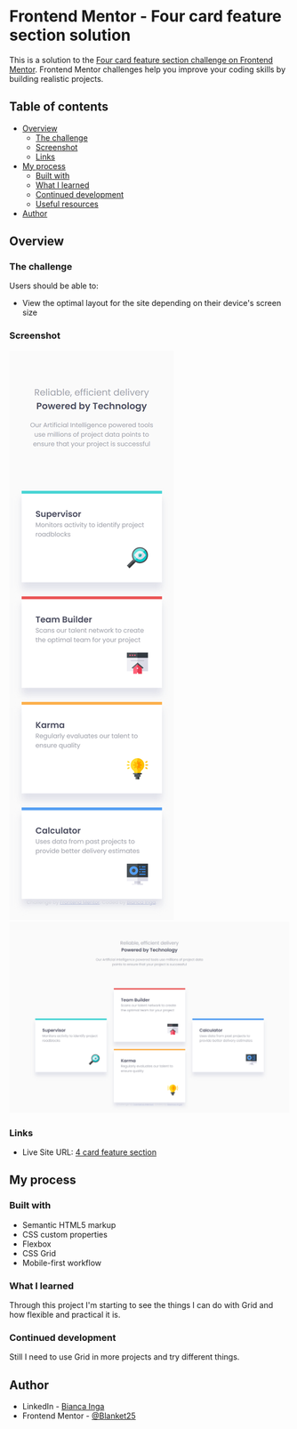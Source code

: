# Frontend Mentor - Four card feature section solution

This is a solution to the [Four card feature section challenge on Frontend Mentor](https://www.frontendmentor.io/challenges/four-card-feature-section-weK1eFYK). Frontend Mentor challenges help you improve your coding skills by building realistic projects.

## Table of contents

- [Overview](#overview)
  - [The challenge](#the-challenge)
  - [Screenshot](#screenshot)
  - [Links](#links)
- [My process](#my-process)
  - [Built with](#built-with)
  - [What I learned](#what-i-learned)
  - [Continued development](#continued-development)
  - [Useful resources](#useful-resources)
- [Author](#author)

## Overview

### The challenge

Users should be able to:

- View the optimal layout for the site depending on their device's screen size

### Screenshot

![](images/mobile.png)
![](images/desktop.png)

### Links

- Live Site URL: [4 card feature section]( https://blanket25.github.io/4-card-feature-section/)

## My process

### Built with

- Semantic HTML5 markup
- CSS custom properties
- Flexbox
- CSS Grid
- Mobile-first workflow

### What I learned

Through this project I'm starting to see the things I can do with Grid and how flexible and practical it is.

### Continued development

Still I need to use Grid in more projects and try different things.

## Author

- LinkedIn - [Bianca Inga](https://www.linkedin.com/in/biancainga/)
- Frontend Mentor - [@Blanket25](https://www.frontendmentor.io/profile/Blanket25)
